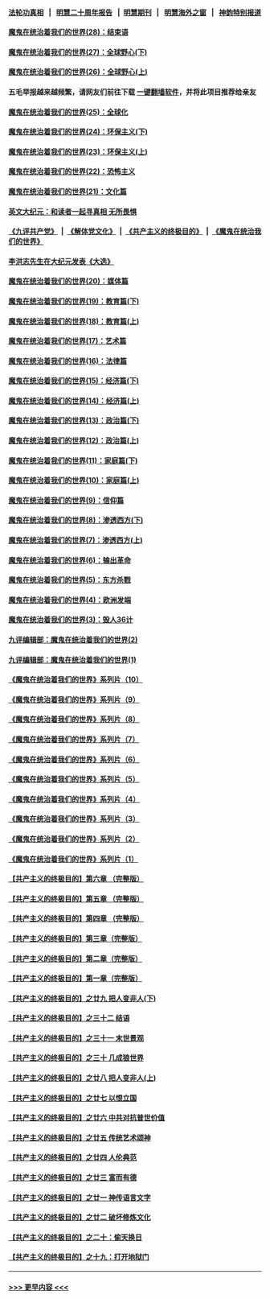 #### [法轮功真相](https://github.com/gfw-breaker/truth/blob/master/README.md?t=0) &nbsp;&nbsp;|&nbsp;&nbsp; [明慧二十周年报告](https://github.com/gfw-breaker/mh-reports/blob/master/README.md?t=0) &nbsp;&nbsp;|&nbsp;&nbsp;[明慧期刊](https://github.com/gfw-breaker/mh-qikan) &nbsp;&nbsp;|&nbsp;&nbsp; [明慧海外之窗](https://github.com/gfw-breaker/mh-news/blob/master/README.md?t=0) &nbsp;&nbsp;|&nbsp;&nbsp; [神韵特别报道](https://github.com/gfw-breaker/mh-news/blob/master/shenyun.md?t=0)
#### [魔鬼在统治着我们的世界(28)：结束语](../pages/nsc422/n10936246.md?t=07221051) 
#### [魔鬼在统治着我们的世界(27)：全球野心(下)](../pages/nsc422/n10928319.md?t=07221051) 
#### [魔鬼在统治着我们的世界(26)：全球野心(上)](../pages/nsc422/n10900318.md?t=07221051) 
#### 五毛举报越来越频繁，请网友们前往下载 [一键翻墙软件](https://github.com/gfw-breaker/ssr-accounts)，并将此项目推荐给亲友
#### [魔鬼在统治着我们的世界(25)：全球化](../pages/nsc422/n10788205.md?t=07221051) 
#### [魔鬼在统治着我们的世界(24)：环保主义(下)](../pages/nsc422/n10695307.md?t=07221051) 
#### [魔鬼在统治着我们的世界(23)：环保主义(上)](../pages/nsc422/n10688613.md?t=07221051) 
#### [魔鬼在统治着我们的世界(22)：恐怖主义](../pages/nsc422/n10614727.md?t=07221051) 
#### [魔鬼在统治着我们的世界(21)：文化篇](../pages/nsc422/n10597706.md?t=07221051) 
#### [英文大纪元：和读者一起寻真相 无所畏惧](../pages/nsc422/n12542027.md?t=07221051) 
#### [《九评共产党》](https://github.com/begood0513/9ping.md/blob/master/README.md) &nbsp;|&nbsp; [《解体党文化》](../../../../jtdwh.md/blob/master/README.md)  &nbsp;|&nbsp; [《共产主义的终极目的》](../../../../gczydzjmd.md/blob/master/README.md) &nbsp;|&nbsp; [《魔鬼在统治我们的世界》](../../../../mgztzwmdsj.md/blob/master/README.md) 
#### [李洪志先生在大纪元发表《大选》](../pages/nsc422/n12534746.md?t=07221051) 
#### [魔鬼在统治着我们的世界(20)：媒体篇](../pages/nsc422/n10586579.md?t=07221051) 
#### [魔鬼在统治着我们的世界(19)：教育篇(下)](../pages/nsc422/n10564808.md?t=07221051) 
#### [魔鬼在统治着我们的世界(18)：教育篇(上)](../pages/nsc422/n10526970.md?t=07221051) 
#### [魔鬼在统治着我们的世界(17)：艺术篇](../pages/nsc422/n10499093.md?t=07221051) 
#### [魔鬼在统治着我们的世界(16)：法律篇](../pages/nsc422/n10485969.md?t=07221051) 
#### [魔鬼在统治着我们的世界(15)：经济篇(下)](../pages/nsc422/n10469975.md?t=07221051) 
#### [魔鬼在统治着我们的世界(14)：经济篇(上)](../pages/nsc422/n10457370.md?t=07221051) 
#### [魔鬼在统治着我们的世界(13)：政治篇(下)](../pages/nsc422/n10448270.md?t=07221051) 
#### [魔鬼在统治着我们的世界(12)：政治篇(上)](../pages/nsc422/n10444576.md?t=07221051) 
#### [魔鬼在统治着我们的世界(11)：家庭篇(下)](../pages/nsc422/n10440961.md?t=07221051) 
#### [魔鬼在统治着我们的世界(10)：家庭篇(上)](../pages/nsc422/n10435448.md?t=07221051) 
#### [魔鬼在统治着我们的世界(9)：信仰篇](../pages/nsc422/n10432159.md?t=07221051) 
#### [魔鬼在统治着我们的世界(8)：渗透西方(下)](../pages/nsc422/n10429603.md?t=07221051) 
#### [魔鬼在统治着我们的世界(7)：渗透西方(上)](../pages/nsc422/n10426013.md?t=07221051) 
#### [魔鬼在统治着我们的世界(6)：输出革命](../pages/nsc422/n10421536.md?t=07221051) 
#### [魔鬼在统治着我们的世界(5)：东方杀戮](../pages/nsc422/n10417707.md?t=07221051) 
#### [魔鬼在统治着我们的世界(4)：欧洲发端](../pages/nsc422/n10414890.md?t=07221051) 
#### [魔鬼在统治着我们的世界(3)：毁人36计](../pages/nsc422/n10411583.md?t=07221051) 
#### [九评编辑部：魔鬼在统治着我们的世界(2)](../pages/nsc422/n10410036.md?t=07221051) 
#### [九评编辑部：魔鬼在统治着我们的世界(1)](../pages/nsc422/n10406825.md?t=07221051) 
#### [《魔鬼在统治着我们的世界》系列片（10）](../pages/nsc422/n12292670.md?t=07221051) 
#### [《魔鬼在统治着我们的世界》系列片（9）](../pages/nsc422/n12290859.md?t=07221051) 
#### [《魔鬼在统治着我们的世界》系列片（8）](../pages/nsc422/n12287445.md?t=07221051) 
#### [《魔鬼在统治着我们的世界》系列片（7）](../pages/nsc422/n12283425.md?t=07221051) 
#### [《魔鬼在统治着我们的世界》系列片（6）](../pages/nsc422/n12282314.md?t=07221051) 
#### [《魔鬼在统治着我们的世界》系列片（5）](../pages/nsc422/n12281419.md?t=07221051) 
#### [《魔鬼在统治着我们的世界》系列片（4）](../pages/nsc422/n12274024.md?t=07221051) 
#### [《魔鬼在统治着我们的世界》系列片（3）](../pages/nsc422/n12271322.md?t=07221051) 
#### [《魔鬼在统治着我们的世界》系列片（2）](../pages/nsc422/n12269049.md?t=07221051) 
#### [《魔鬼在统治着我们的世界》系列片（1）](../pages/nsc422/n12267575.md?t=07221051) 
#### [【共产主义的终极目的】第六章 （完整版）](../pages/nsc422/n11428913.md?t=07221051) 
#### [【共产主义的终极目的】第五章 （完整版）](../pages/nsc422/n11428912.md?t=07221051) 
#### [【共产主义的终极目的】第四章 （完整版）](../pages/nsc422/n11428907.md?t=07221051) 
#### [【共产主义的终极目的】第三章（完整版）](../pages/nsc422/n11428848.md?t=07221051) 
#### [【共产主义的终极目的】第二章（完整版）](../pages/nsc422/n11428831.md?t=07221051) 
#### [【共产主义的终极目的】第一章（完整版）](../pages/nsc422/n11417651.md?t=07221051) 
#### [【共产主义的终极目的】之廿九 把人变非人(下)](../pages/nsc422/n11344140.md?t=07221051) 
#### [【共产主义的终极目的】之三十二 结语](../pages/nsc422/n11360535.md?t=07221051) 
#### [【共产主义的终极目的】之三十一 末世景观](../pages/nsc422/n11351129.md?t=07221051) 
#### [【共产主义的终极目的】之三十 几成狼世界](../pages/nsc422/n11348280.md?t=07221051) 
#### [【共产主义的终极目的】之廿八 把人变非人(上)](../pages/nsc422/n11340492.md?t=07221051) 
#### [【共产主义的终极目的】之廿七 以恨立国](../pages/nsc422/n11336944.md?t=07221051) 
#### [【共产主义的终极目的】之廿六 中共对抗普世价值](../pages/nsc422/n11324785.md?t=07221051) 
#### [【共产主义的终极目的】之廿五 传统艺术颂神](../pages/nsc422/n11296396.md?t=07221051) 
#### [【共产主义的终极目的】之廿四 人伦典范](../pages/nsc422/n11296397.md?t=07221051) 
#### [【共产主义的终极目的】之廿三 富而有德](../pages/nsc422/n11283598.md?t=07221051) 
#### [【共产主义的终极目的】之廿一 神传语言文字](../pages/nsc422/n11263265.md?t=07221051) 
#### [【共产主义的终极目的】之廿二 破坏修炼文化](../pages/nsc422/n11245728.md?t=07221051) 
#### [【共产主义的终极目的】之二十：偷天换日](../pages/nsc422/n11238846.md?t=07221051) 
#### [【共产主义的终极目的】之十九：打开地狱门](../pages/nsc422/n11206376.md?t=07221051) 

----
#### [ >>> 更早内容 <<< ](../indexes/nsc422-earlier.md)
